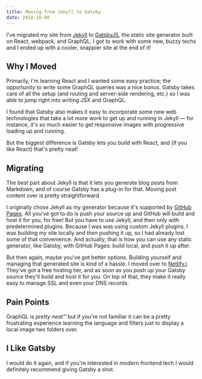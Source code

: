 ```yaml
---
title: Moving from Jekyll to Gatsby
date: 2018-10-08
---
```


I've migrated my site from [Jekyll](https://jekyllrb.com/) to [GatsbyJS](https://www.gatsbyjs.org/), the static site generator built on React, webpack, and GraphQL. I got to work with some new, buzzy techs and I ended up with a cooler, snappier site at the end of it!

## Why I Moved

Primarily, I'm learning React and I wanted some easy practice; the opportunity to write some GraphQL queries was a nice bonus. Gatsby takes care of all the setup (and routing and server-side rendering, etc.) so I was able to jump right into writing JSX and GraphQL.

I found that Gatsby also makes it easy to incorporate some new web technologies that take a lot more work to get up and running in Jekyll — for instance, it's so much easier to get responsive images with progressive loading up and running.

But the biggest difference is Gatsby lets you build with React, and (if you like React) that's pretty neat!

## Migrating

The best part about Jekyll is that it lets you generate blog posts from Markdown, and of course Gatsby has a plug-in for that. Moving post content over is pretty straightforward. 

I originally chose Jekyll as my generator because it's supported by [GitHub Pages](https://pages.github.com/). All you've got to do is push your source up and GitHub will build and host it for you, for free! But you have to use Jekyll, and then only with predetermined plugins. Because I was was using custom Jekyll plugins, I was building my site locally and *then* pushing it up, so I had already lost some of that convenience. And actually, that is how you can use any static generator, like Gatsby, with GitHub Pages: build local, and push it up after. 

But then again, maybe you've got better options. Building yourself and managing that generated site is kind of a hassle. I moved over to [Netlify.i](https://www.netlify.com/) They've got a free hosting tier, and as soon as you push up your Gatsby source they'll build and host it for you. On top of that, they make it really easy to manage SSL and even your DNS records.

## Pain Points

GraphQL is *pretty neat™* but if you're not familiar it can be a pretty frustrating experience learning the language and filters just to display a local image two folders over. 

## I Like Gatsby

I would do it again, and if you're interested in modern frontend tech I would definitely recommend giving Gatsby a shot.
